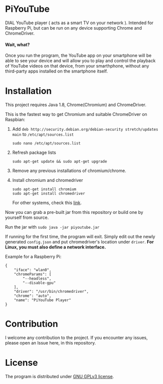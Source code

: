 # PiYouTube
DIAL YouTube player ( acts as a smart TV on your network ). Intended for Raspberry Pi, but can be run on any device supporting Chrome and ChromeDriver.

#### Wait, what?
Once you run the program, the YouTube app on your smartphone will be able to see your device and will allow you to play and control the playback of YouTube videos on that device, from your smarthphone, without any third-party apps installed on the smartphone itself.

# Installation
This project requires Java 1.8, Chrome(Chromium) and ChromeDriver.

This is the fastest way to get Chromium and suitable ChromeDriver on Raspbian:
1) Add ```deb http://security.debian.org/debian-security stretch/updates main``` to ```/etc/apt/sources.list```
    ```
    sudo nano /etc/apt/sources.list
    ```
2) Refresh package lists
    ```
    sudo apt-get update && sudo apt-get upgrade
    ```
    
3) Remove any previous installations of chromium/chrome.
4) Install chromium and chromedriver
    ```
    sudo apt-get install chromium
    sudo apt-get install chromedriver
    ```
   For other systems, check this [link](https://sites.google.com/a/chromium.org/chromedriver/downloads).
   
Now you can grab a pre-built jar from this repository or build one by yourself from source. 

Run the jar with ``` sudo java -jar piyoutube.jar ```

If running for the first time, the program will exit. Simply edit out the newly generated ```config.json``` and put chromedriver's location under ```driver```.
**For Linux, you must also define a network interface.**

Example for a Raspberry Pi:
```
{
    "iface": "wlan0",
    "chromeParams": [
        "--headless",
        "--disable-gpu"
    ],
    "driver": "/usr/bin/chromedriver",
    "chrome": "auto",
    "name": "PiYouTube Player"
}
```

# Contribution

I welcome any contribution to the project. If you encounter any issues, please open an Issue here, in this repository.

# License
The program is distributed under [GNU GPLv3 license](https://www.gnu.org/licenses/gpl-3.0.en.htmlm).
